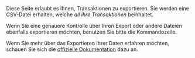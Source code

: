 Diese Seite erlaubt es Ihnen, Transaktionen zu exportieren. Sie werden eine CSV-Datei erhalten, welche *all ihre Transaktionen* beinhaltet.

Wenn Sie eine genauere Kontrolle über Ihren Export oder andere Dateien ebenfalls exportieren möchten, benutzen Sie bitte die Kommandozeile.

Wenn Sie mehr über das Exportieren Ihrer Daten erfahren möchten, schauen Sie sich die [offizielle Dokumentation](https://docs.firefly-iii.org/exporting-data/export) dazu an.